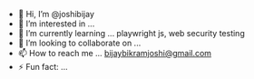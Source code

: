 - 👋 Hi, I’m @joshibijay
- 👀 I’m interested in ...  
- 🌱 I’m currently learning ... playwright js, web security testing
- 💞️ I’m looking to collaborate on ...
- 📫 How to reach me ...  bijaybikramjoshi@gmail.com
- ⚡ Fun fact: ...

<!---
joshibijay/joshibijay is a ✨ special ✨ repository because its `README.md` (this file) appears on your GitHub profile.
You can click the Preview link to take a look at your changes.
--->

